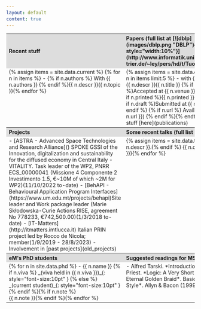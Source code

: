 ```yaml
---
layout: default
content: true
---
```


<table>
<tr>
<th style="width:35%; background:#dddddd; text-align:left">Recent stuff</th>
<th style="width:45%; background:#dddddd; text-align:left" markdown="1">Papers (full list at [![dblp](images/dblp.png "DBLP"){: style="width:10%"}](http://www.informatik.uni-trier.de/~ley/pers/hd/t/Tuosto:Emilio.html))</th>
<th style="width:20%; background:#dddddd; text-align:left">Tools</th>
</tr>
<tr>
<td valign="top"  markdown="1"><!-- Recent stuff -->
{% assign items = site.data.current %}
{% for n in items %}
- <span class="tooltip"><span class="tooltiptext">{% if n.authors %} With {{ n.authors }}  
{% endif %}{{ n.descr }}</span>{{ n.topic }}</span>{% endfor %}
</td>
<td valign="top" markdown="1"><!-- Papers -->
{% assign items = site.data.drafts %}
{% for n in items limit:5 %}
- <span class="tooltip"><span class="tooltiptext">with {{ n.author }}.<br/>{{ n.descr }}</span>{{ n.title }}</span>
{% if n.venue %}Accepted at {{ n.venue }}.{% endif %}{% if n.printed %}{{ n.printed }}.{% endif %}
  {% if n.draft %}Submitted at {{ n.draft }}.{% endif %} <span markdown="1">{% if n.url %} Available [here]({{ n.url }}) {% endif %}</span>{% endfor %}
- More stuff [here](publications)
</td>
<td valign="top" markdown="1"><!-- Tools -->
- <span class="tooltip"><span class="tooltiptext">Tool-chain for choreographic development</span>[ChorGram](https://bitbucket.org/eMgssi/stable_chorgram/wiki/Home)</span>
- <span class="tooltip"><span class="tooltiptext">Partition refinement for history-dependent automata</span>[MIHDA](./mihda.tgz)</span>
- <span class="tooltip"><span class="tooltiptext">An ad-hoc model checker for security protocols </span>[ASPASYA](aspasya/aspasya.html) and [H-ASPASYA](aspasya/h-aspasya.html)</span>
</td>
</tr>
<tr>
<th style="background:#dddddd; text-align:left">Projects</th>
<th colspan="2" style="background:#dddddd; text-align:left" markdown="1">Some recent talks (full list [here](talks))</th>
</tr>
<tr>
<td valign="top" markdown="1"><!-- Projects -->
- [ASTRA - Advanced Space Technologies and Research Alliance]() <span class="tooltip"><span class="tooltiptext">SPOKE GSSI of the Innovation, digitalization and sustainability for the diffused economy in Central Italy - VITALITY. Task leader of the WP2, PNRR ECS_00000041 (Missione 4 Componente 2 Investimento 1.5, €~10M of which ~2M for WP2)</span>(11/10/2022 to-date)</span>
- [BehAPI - Behavioural Application Program Interfaces](https://www.um.edu.mt/projects/behapi)<span class="tooltip"><span class="tooltiptext">Site leader and Work package leader (Marie Skłodowska-Curie Actions RISE, agreement No 778233, €742,500.00)</span>(1/3/2018 to-date)</span>
- [IT-Matters](http://itmatters.imtlucca.it) <span class="tooltip"><span class="tooltiptext"> Italian PRIN project led by Rocco de Nicola; member</span>(1/9/2019 - 28/8/2023)</span>
- Involvement in [past projects](old_projects)
</td>
<td colspan="2" valign="top" markdown="1"><!-- Talks -->
{% assign items = site.data.talks %}
{% for n in items limit:5 %}
- **_{{ n.title }}_**.  
{% if n.descr %}{{ n.descr }}.{% endif %} {{ n.date  | date: '%B %d, %Y' }}. <span class="tooltip"><span class="tooltiptext">![](/home/slides/{{ n.cover }})</span>[Slides]({{ n.slides }})</span>{% endfor %}
</td>
</tr>
<th style="background:#dddddd; text-align:left">eM's PhD students</th>
<th colspan="2" style="background:#dddddd; text-align:left">Suggested readings for MSc/PhD students</th>
<tr>
<td valign="top" markdown="1"><!-- phd students -->
{% for n in site.data.phd %}
- {{ n.name }} {% if n.viva %} _(viva held in {{ n.viva }})_{: style="font-size:10pt" } {% else %} _(current student)_{: style="font-size:10pt" }{% endif %}{% if n.note %}<br/>{{ n.note }}{% endif %}{% endfor %}
</td>
<td colspan="2" valign="top" markdown="1"><!-- Readings -->
- Alfred Tarski. *Introduction to logic and to the methodology of deductive sciences*. OUP.
- Graham Priest. *Logic: A Very Short Introduction*. OUP.
- Douglas R. Hofstadter. *Gödel, Escher, Bach: An Eternal Golden Braid*. Basic Books 1999 (First published in 1979).
- Strunk & White. *The Elements of Style*. Allyn & Bacon (1999)
</td>
</tr>
</table>




